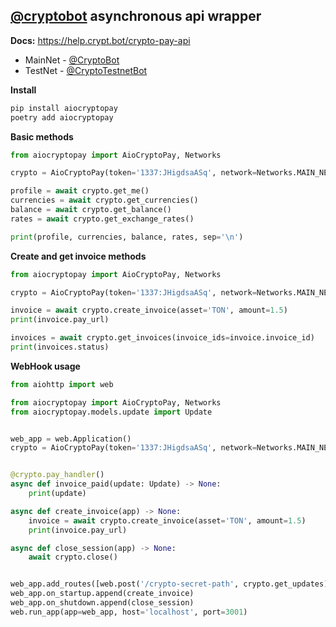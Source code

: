 ## **[@cryptobot](https://t.me/CryptoBot) asynchronous api wrapper**
**Docs:** https://help.crypt.bot/crypto-pay-api

 - MainNet - [@CryptoBot](http://t.me/CryptoBot)
 - TestNet - [@CryptoTestnetBot](http://t.me/CryptoTestnetBot)


**Install**
``` bash
pip install aiocryptopay
poetry add aiocryptopay
```

**Basic methods**
``` python
from aiocryptopay import AioCryptoPay, Networks

crypto = AioCryptoPay(token='1337:JHigdsaASq', network=Networks.MAIN_NET)

profile = await crypto.get_me()
currencies = await crypto.get_currencies()
balance = await crypto.get_balance()
rates = await crypto.get_exchange_rates()

print(profile, currencies, balance, rates, sep='\n')
```

**Create and get invoice methods**
``` python
from aiocryptopay import AioCryptoPay, Networks

crypto = AioCryptoPay(token='1337:JHigdsaASq', network=Networks.MAIN_NET)

invoice = await crypto.create_invoice(asset='TON', amount=1.5)
print(invoice.pay_url)

invoices = await crypto.get_invoices(invoice_ids=invoice.invoice_id)
print(invoices.status)
```

**WebHook usage**
``` python
from aiohttp import web

from aiocryptopay import AioCryptoPay, Networks
from aiocryptopay.models.update import Update


web_app = web.Application()
crypto = AioCryptoPay(token='1337:JHigdsaASq', network=Networks.MAIN_NET)


@crypto.pay_handler()
async def invoice_paid(update: Update) -> None:
    print(update)

async def create_invoice(app) -> None:
    invoice = await crypto.create_invoice(asset='TON', amount=1.5)
    print(invoice.pay_url)

async def close_session(app) -> None:
    await crypto.close()


web_app.add_routes([web.post('/crypto-secret-path', crypto.get_updates)])
web_app.on_startup.append(create_invoice)
web_app.on_shutdown.append(close_session)
web.run_app(app=web_app, host='localhost', port=3001)
```